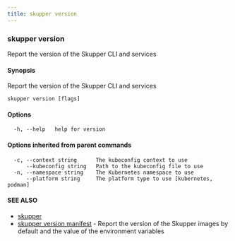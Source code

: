 ```yaml
---
title: skupper version
---
```

### skupper version

Report the version of the Skupper CLI and services

#### Synopsis

Report the version of the Skupper CLI and services

```
skupper version [flags]
```

#### Options

```
  -h, --help   help for version
```

#### Options inherited from parent commands

```
  -c, --context string      The kubeconfig context to use
      --kubeconfig string   Path to the kubeconfig file to use
  -n, --namespace string    The Kubernetes namespace to use
      --platform string     The platform type to use [kubernetes, podman]
```

#### SEE ALSO

* [skupper](index.html) 
* [skupper version manifest](skupper_version_manifest.html)	 - Report the version of the Skupper images by default and the value of the environment variables

<!-- ###### Auto generated by spf13/cobra on 1-Feb-2024
 -->